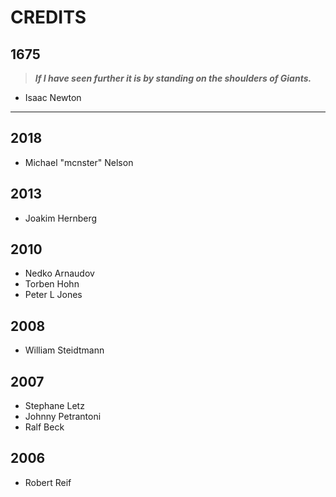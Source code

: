 # CREDITS
## 1675
> **_If I have seen further it is by standing on the shoulders of Giants._**
- Isaac Newton

---

## 2018
* Michael "mcnster" Nelson

## 2013
* Joakim Hernberg

## 2010
* Nedko Arnaudov
* Torben Hohn
* Peter L Jones

## 2008
* William Steidtmann

## 2007
* Stephane Letz
* Johnny Petrantoni
* Ralf Beck

## 2006
* Robert Reif
